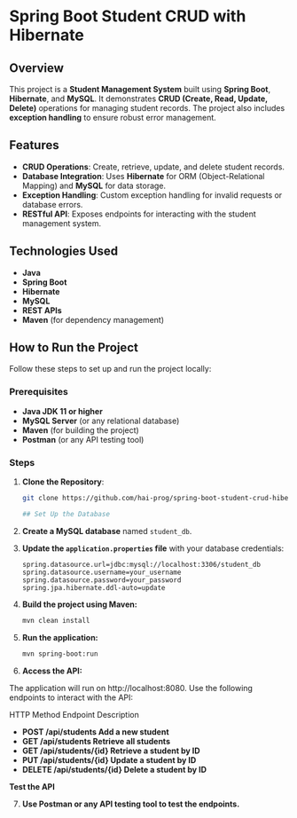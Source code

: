 # Spring Boot Student CRUD with Hibernate

## Overview
This project is a **Student Management System** built using **Spring Boot**, **Hibernate**, and **MySQL**. It demonstrates **CRUD (Create, Read, Update, Delete)** operations for managing student records. The project also includes **exception handling** to ensure robust error management.

## Features
- **CRUD Operations**: Create, retrieve, update, and delete student records.
- **Database Integration**: Uses **Hibernate** for ORM (Object-Relational Mapping) and **MySQL** for data storage.
- **Exception Handling**: Custom exception handling for invalid requests or database errors.
- **RESTful API**: Exposes endpoints for interacting with the student management system.

## Technologies Used
- **Java**
- **Spring Boot**
- **Hibernate**
- **MySQL**
- **REST APIs**
- **Maven** (for dependency management)

## How to Run the Project
Follow these steps to set up and run the project locally:

### Prerequisites
- **Java JDK 11 or higher**
- **MySQL Server** (or any relational database)
- **Maven** (for building the project)
- **Postman** (or any API testing tool)

### Steps
1. **Clone the Repository**:
   ```bash
   git clone https://github.com/hai-prog/spring-boot-student-crud-hibernate-jba.git

   ## Set Up the Database

2. **Create a MySQL database** named `student_db`.
3. **Update the `application.properties` file** with your database credentials:

   ```properties
   spring.datasource.url=jdbc:mysql://localhost:3306/student_db
   spring.datasource.username=your_username
   spring.datasource.password=your_password
   spring.jpa.hibernate.ddl-auto=update

 4. **Build the project using Maven:**
    ```bash
    mvn clean install
    ```

5. **Run the application:**
    ```bash
    mvn spring-boot:run
    ```

6. **Access the API:**
  
The application will run on http://localhost:8080. Use the following endpoints to interact with the API:

HTTP Method	Endpoint	Description
-  **POST	/api/students	Add a new student**
-  **GET	/api/students	Retrieve all students**
-  **GET	/api/students/{id}	Retrieve a student by ID**
-  **PUT	/api/students/{id}	Update a student by ID**
-  **DELETE	/api/students/{id}	Delete a student by ID**

  
**Test the API**

7. **Use Postman or any API testing tool to test the endpoints.**

